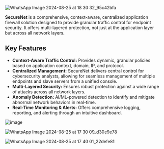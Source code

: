 ![WhatsApp Image 2024-08-25 at 18 30 32_95c42bfa](https://github.com/user-attachments/assets/fe65ffb8-e00e-4318-8462-15cdcf55ae5e)


**SecureNet** is a comprehensive, context-aware, centralized application firewall solution designed to provide granular traffic control for endpoint security. 
It offers multi-layered protection, not just at the application layer but across all network layers. 

## Key Features
- **Context-Aware Traffic Control:** Provides dynamic, granular policies based on application context, domain, IP, and protocol.
- **Centralized Management:** SecureNet delivers central control for cybersecurity analysts, allowing for seamless management of multiple endpoints and slave servers from a unified console.
- **Multi-Layered Security:** Ensures robust protection against a wide range of attacks across all network layers.
- **Anomaly Detection:** AI/ML-powered detection to identify and mitigate abnormal network behaviors in real-time.
- **Real-Time Monitoring & Alerts:** Offers comprehensive logging, reporting, and alerting through an intuitive dashboard.


![image](https://github.com/user-attachments/assets/f3d973e7-7460-49d9-84ec-7781bcfd837e)


![WhatsApp Image 2024-08-25 at 17 30 09_d30e9e78](https://github.com/user-attachments/assets/8595f7a7-3f9f-48a5-a623-c6f24d240bae)


![WhatsApp Image 2024-08-25 at 17 40 01_22defe81](https://github.com/user-attachments/assets/c09d4b74-155e-4cd0-89a6-bfe0ff24ae6d)
